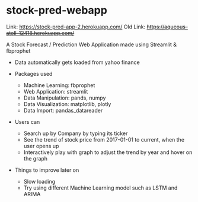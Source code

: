# stock-pred-webapp

Link: https://stock-pred-app-2.herokuapp.com/
Old Link: <del> https://aqueous-atoll-12418.herokuapp.com/ </del>

A Stock Forecast / Prediction Web Application made using Streamlit & fbprophet

* Data automatically gets loaded from yahoo finance

* Packages used
  - Machine Learning: fbprophet 
  - Web Application: streamlit
  - Data Manipulation: pands, numpy
  - Data Visualization: matplotlib, plotly
  - Data Import: pandas_datareader
  
* Users can
  - Search up by Company by typing its ticker
  - See the trend of stock price from 2017-01-01 to current, when the user opens up
  - Interactively play with graph to adjust the trend by year and hover on the graph

* Things to improve later on
  - Slow loading
  - Try using different Machine Learning model such as LSTM and ARIMA
